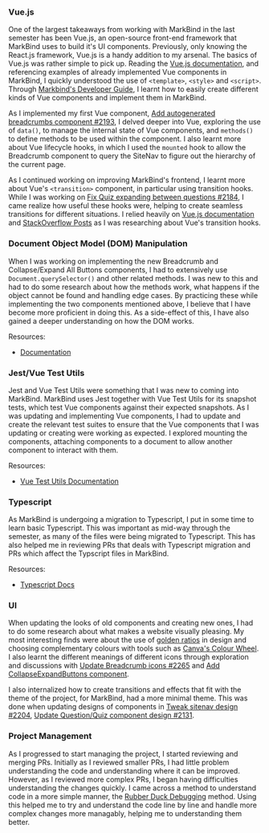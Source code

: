 ### Vue.js

One of the largest takeaways from working with MarkBind in the last semester has been Vue.js, an open-source front-end framework that MarkBind uses to build it's UI components. Previously, only knowing the React.js framework, Vue.js is a handy addition to my arsenal. The basics of Vue.js was rather simple to pick up. Reading the [Vue.js documentation](https://vuejs.org/guide/introduction.html), and referencing examples of already implemented Vue components in MarkBind, I quickly understood the use of `<template>`, `<style>` and `<script>`. Through [Markbind's Developer Guide](https://markbind.org/devdocs/devGuide/development/writingComponents.html), I learnt how to easily create different kinds of Vue components and implement them in MarkBind.

As I implemented my first Vue component, [Add autogenerated breadcrumbs component #2193](https://github.com/MarkBind/markbind/pull/2193), I delved deeper into Vue, exploring the use of `data()`, to manage the internal state of Vue components, and `methods()` to define methods to be used within the component. I also learnt more about Vue lifecycle hooks, in which I used the `mounted` hook to allow the Breadcrumb component to query the SiteNav to figure out the hierarchy of the current page.

As I continued working on improving MarkBind's frontend, I learnt more about Vue's `<transition>` component, in particular using transition hooks. While I was working on [Fix Quiz expanding between questions #2184](https://github.com/MarkBind/markbind/pull/2184), I came realize how useful these hooks were, helping to create seamless transitions for different situations. I relied heavily on [Vue.js documentation](https://vuejs.org/guide/built-ins/transition.html#javascript-hooks) and [StackOverflow Posts](https://stackoverflow.com/questions/59632929/vue-js-animation-enter-after-leave-and-not-simultaneously) as I was researching about Vue's transition hooks.

### Document Object Model (DOM) Manipulation

When I was working on implementing the new Breadcrumb and Collapse/Expand All Buttons components, I had to extensively use `Document.querySelector()` and other related methods. I was new to this and had to do some research about how the methods work, what happens if the object cannot be found and handling edge cases. By practicing these while implementing the two components mentioned above, I believe that I have become more proficient in doing this. As a side-effect of this, I have also gained a deeper understanding on how the DOM works.

Resources:
- [Documentation](https://developer.mozilla.org/en-US/docs/Web/API/Document/)

### Jest/Vue Test Utils

Jest and Vue Test Utils were something that I was new to coming into MarkBind. MarkBind uses Jest together with Vue Test Utils for its snapshot tests, which test Vue components against their expected snapshots. As I was updating and implementing Vue components, I had to update and create the relevant test suites to ensure that the Vue components that I was updating or creating were working as expected. I explored mounting the components, attaching components to a document to allow another component to interact with them.

Resources:
- [Vue Test Utils Documentation](https://v1.test-utils.vuejs.org/)

### Typescript

As MarkBind is undergoing a migration to Typescript, I put in some time to learn basic Typescript. This was important as mid-way through the semester, as many of the files were being migrated to Typescript. This has also helped me in reviewing PRs that deals with Typescript migration and PRs which affect the Typscript files in MarkBind.

Resources:
- [Typescript Docs](https://www.typescriptlang.org/docs/)

### UI

When updating the looks of old components and creating new ones, I had to do some research about what makes a website visually pleasing. My most interesting finds were about the use of [golden ratios](https://www.invisionapp.com/inside-design/golden-ratio-designers/) in design and choosing complementary colours with tools such as [Canva's Colour Wheel](https://www.canva.com/colors/color-wheel/). I also learnt the different meanings of different icons through exploration and discussions with [Update Breadcrumb icons #2265](https://github.com/MarkBind/markbind/pull/2265) and [Add CollapseExpandButtons component](https://github.com/MarkBind/markbind/pull/2206).

I also internalized how to create transitions and effects that fit with the theme of the project, for MarkBind, had a more minimal theme. This was done when updating designs of components in [Tweak sitenav design #2204](https://github.com/MarkBind/markbind/pull/2204), [Update Question/Quiz component design #2131](https://github.com/MarkBind/markbind/pull/2131).

### Project Management

As I progressed to start managing the project, I started reviewing and merging PRs. Initially as I reviewed smaller PRs, I had little problem understanding the code and understanding where it can be improved. However, as I reviewed more complex PRs, I began having difficulties understanding the changes quickly. I came across a method to understand code in a more simple manner, the [Rubber Duck Debugging](https://en.wikipedia.org/wiki/Rubber_duck_debugging) method. Using this helped me to try and understand the code line by line and handle more complex changes more managably, helping me to understanding them better.

